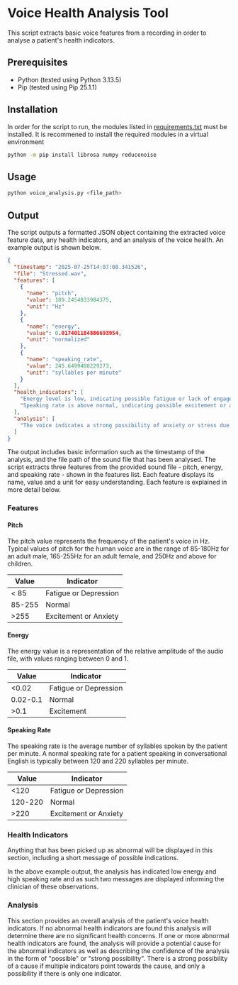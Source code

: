 # Voice Health Analysis Tool

This script extracts basic voice features from a recording in order to analyse a patient's health indicators.

## Prerequisites

- Python (tested using Python 3.13.5)
- Pip (tested using Pip 25.1.1)

## Installation

In order for the script to run, the modules listed in [requirements.txt](requirements.txt) must be installed. It is recommened to install the required modules in a virtual environment

```bash
python -m pip install librosa numpy reducenoise
```

## Usage

```bash
python voice_analysis.py <file_path>
```

## Output

The script outputs a formatted JSON object containing the extracted voice feature data, any health indicators, and an analysis of the voice health. An example output is shown below.

```json
{
  "timestamp": "2025-07-25T14:07:08.341526",
  "file": "Stressed.wav",
  "features": [
    {
      "name": "pitch",
      "value": 189.2454833984375,
      "unit": "Hz"
    },
    {
      "name": "energy",
      "value": 0.017401184886693954,
      "unit": "normalized"
    },
    {
      "name": "speaking_rate",
      "value": 245.6499488229273,
      "unit": "syllables per minute"
    }
  ],
  "health_indicators": [
    "Energy level is low, indicating possible fatigue or lack of engagement.",
    "Speaking rate is above normal, indicating possible excitement or anxiety."
  ],
  "analysis": [
    "The voice indicates a strong possibility of anxiety or stress due to high speaking rate and low energy."
  ]
}
```

The output includes basic information such as the timestamp of the analysis, and the file path of the sound file that has been analysed. The script extracts three features from the provided sound file - pitch, energy, and speaking rate - shown in the features list. Each feature displays its name, value and a unit for easy understanding. Each feature is explained in more detail below.

### Features

#### Pitch

The pitch value represents the frequency of the patient's voice in Hz. Typical values of pitch for the human voice are in the range of 85-180Hz for an adult male, 165-255Hz for an adult female, and 250Hz and above for children.

| Value | Indicator |
|-------|-----------|
| < 85  |  Fatigue or Depression         |
| 85-255      |  Normal         |
|  >255     |  Excitement or Anxiety         |

#### Energy

The energy value is a representation of the relative amplitude of the audio file, with values ranging between 0 and 1.

| Value | Indicator |
|-------|-----------|
|  <0.02     |  Fatigue or Depression         |
|  0.02-0.1     |  Normal         |
|  >0.1     |  Excitement         |

#### Speaking Rate

The speaking rate is the average number of syllables spoken by the patient per minute. A normal speaking rate for a patient speaking in conversational English is typically between 120 and 220 syllables per minute.

| Value | Indicator |
|-------|-----------|
|  <120     |   Fatigue or Depression        |
|  120-220     |   Normal        |
|  >220     |   Excitement or Anxiety        |

### Health Indicators

Anything that has been picked up as abnormal will be displayed in this section, including a short message of possible indications.

In the above example output, the analysis has indicated low energy and high speaking rate and as such two messages are displayed informing the clinician of these observations.

### Analysis

This section provides an overall analysis of the patient's voice health indicators. If no abnormal health indicators are found this analysis will determine there are no significant health concerns. If one or more abnormal health indicators are found, the analysis will provide a potential cause for the abnormal indicators as well as describing the confidence of the analysis in the form of "possible" or "strong possibility". There is a strong possibility of a cause if multiple indicators point towards the cause, and only a possibility if there is only one indicator. 